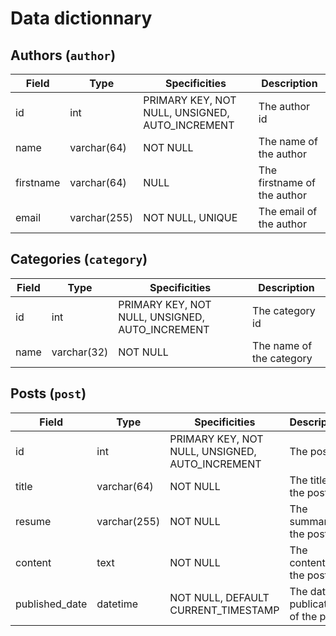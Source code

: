 # Data dictionnary

## Authors (`author`)

|Field|Type|Specificities|Description|
|-|-|-|-|
|id|int|PRIMARY KEY, NOT NULL, UNSIGNED, AUTO_INCREMENT|The author id|
|name|varchar(64)|NOT NULL|The name of the author|
|firstname|varchar(64)|NULL|The firstname of the author|
|email|varchar(255)|NOT NULL, UNIQUE|The email of the author|

## Categories (`category`)

|Field|Type|Specificities|Description|
|-|-|-|-|
|id|int|PRIMARY KEY, NOT NULL, UNSIGNED, AUTO_INCREMENT|The category id|
|name|varchar(32)|NOT NULL|The name of the category|

## Posts (`post`)

|Field|Type|Specificities|Description|
|-|-|-|-|
|id|int|PRIMARY KEY, NOT NULL, UNSIGNED, AUTO_INCREMENT|The post id|
|title|varchar(64)|NOT NULL|The title of the post|
|resume|varchar(255)|NOT NULL|The summary of the post|
|content|text|NOT NULL|The content of the post|
|published_date|datetime|NOT NULL, DEFAULT CURRENT_TIMESTAMP|The date of publication of the post|